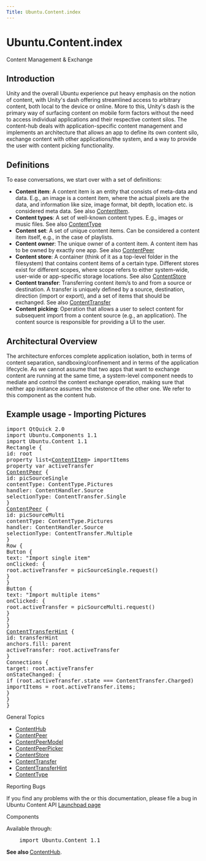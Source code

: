 ```yaml
---
Title: Ubuntu.Content.index
---
```


# Ubuntu.Content.index

<span class="subtitle"></span>
<!-- $$$index.html-description -->
<h0 id="content-management-exchange">Content Management &amp; Exchange</h0>
<h2 id="introduction">Introduction</h2>
<p>Unity and the overall Ubuntu experience put heavy emphasis on the notion of content, with Unity's dash offering streamlined access to arbitrary content, both local to the device or online. More to this, Unity's dash is the primary way of surfacing content on mobile form factors without the need to access individual applications and their respective content silos. The content-hub deals with application-specific content management and implements an architecture that allows an app to define its own content silo, exchange content with other applications/the system, and a way to provide the user with content picking functionality.</p>
<h2 id="definitions">Definitions</h2>
<p>To ease conversations, we start over with a set of definitions:</p>
<ul>
<li><b>Content item</b>: A content item is an entity that consists of meta-data and data. E.g&#x2e;, an image is a content item, where the actual pixels are the data, and information like size, image format, bit depth, location etc. is considered meta data. See also <a href="Ubuntu.Content.ContentItem.md">ContentItem</a>.</li>
<li><b>Content types</b>: A set of well-known content types. E.g&#x2e;, images or music files. See also <a href="Ubuntu.Content.ContentType.md">ContentType</a></li>
<li><b>Content set</b>: A set of unique content items. Can be considered a content item itself, e.g&#x2e;, in the case of playlists.</li>
<li><b>Content owner</b>: The unique owner of a content item. A content item has to be owned by exactly one app. See also <a href="Ubuntu.Content.ContentPeer.md">ContentPeer</a></li>
<li><b>Content store</b>: A container (think of it as a top-level folder in the filesystem) that contains content items of a certain type. Different stores exist for different scopes, where scope refers to either system-wide, user-wide or app-specific storage locations. See also <a href="Ubuntu.Content.ContentStore.md">ContentStore</a></li>
<li><b>Content transfer</b>: Transferring content item/s to and from a source or destination. A transfer is uniquely defined by a source, destination, direction (import or export), and a set of items that should be exchanged. See also <a href="Ubuntu.Content.ContentTransfer.md">ContentTransfer</a></li>
<li><b>Content picking</b>: Operation that allows a user to select content for subsequent import from a content source (e.g&#x2e;, an application). The content source is responsible for providing a UI to the user.</li>
</ul>
<h2 id="architectural-overview">Architectural Overview</h2>
<p>The architecture enforces complete application isolation, both in terms of content separation, sandboxing/confinement and in terms of the application lifecycle. As we cannot assume that two apps that want to exchange content are running at the same time, a system-level component needs to mediate and control the content exchange operation, making sure that neither app instance assumes the existence of the other one. We refer to this component as the content hub.</p>
<h2 id="example-usage-importing-pictures">Example usage - Importing Pictures</h2>
<pre class="qml">import QtQuick 2.0
import Ubuntu.Components 1.1
import Ubuntu.Content 1.1
<span class="type">Rectangle</span> {
<span class="name">id</span>: <span class="name">root</span>
property list&lt;<span class="type"><a href="Ubuntu.Content.ContentItem.md">ContentItem</a></span>&gt; <span class="name">importItems</span>
property <span class="type">var</span> <span class="name">activeTransfer</span>
<span class="type"><a href="Ubuntu.Content.ContentPeer.md">ContentPeer</a></span> {
<span class="name">id</span>: <span class="name">picSourceSingle</span>
<span class="name">contentType</span>: <span class="name">ContentType</span>.<span class="name">Pictures</span>
<span class="name">handler</span>: <span class="name">ContentHandler</span>.<span class="name">Source</span>
<span class="name">selectionType</span>: <span class="name">ContentTransfer</span>.<span class="name">Single</span>
}
<span class="type"><a href="Ubuntu.Content.ContentPeer.md">ContentPeer</a></span> {
<span class="name">id</span>: <span class="name">picSourceMulti</span>
<span class="name">contentType</span>: <span class="name">ContentType</span>.<span class="name">Pictures</span>
<span class="name">handler</span>: <span class="name">ContentHandler</span>.<span class="name">Source</span>
<span class="name">selectionType</span>: <span class="name">ContentTransfer</span>.<span class="name">Multiple</span>
}
<span class="type">Row</span> {
<span class="type">Button</span> {
<span class="name">text</span>: <span class="string">&quot;Import single item&quot;</span>
<span class="name">onClicked</span>: {
<span class="name">root</span>.<span class="name">activeTransfer</span> <span class="operator">=</span> <span class="name">picSourceSingle</span>.<span class="name">request</span>()
}
}
<span class="type">Button</span> {
<span class="name">text</span>: <span class="string">&quot;Import multiple items&quot;</span>
<span class="name">onClicked</span>: {
<span class="name">root</span>.<span class="name">activeTransfer</span> <span class="operator">=</span> <span class="name">picSourceMulti</span>.<span class="name">request</span>()
}
}
}
<span class="type"><a href="Ubuntu.Content.ContentTransferHint.md">ContentTransferHint</a></span> {
<span class="name">id</span>: <span class="name">transferHint</span>
<span class="name">anchors</span>.fill: <span class="name">parent</span>
<span class="name">activeTransfer</span>: <span class="name">root</span>.<span class="name">activeTransfer</span>
}
<span class="type">Connections</span> {
<span class="name">target</span>: <span class="name">root</span>.<span class="name">activeTransfer</span>
<span class="name">onStateChanged</span>: {
<span class="keyword">if</span> (<span class="name">root</span>.<span class="name">activeTransfer</span>.<span class="name">state</span> <span class="operator">===</span> <span class="name">ContentTransfer</span>.<span class="name">Charged</span>)
<span class="name">importItems</span> <span class="operator">=</span> <span class="name">root</span>.<span class="name">activeTransfer</span>.<span class="name">items</span>;
}
}
}</pre>
<h0 id="general-topics">General Topics</h0>
<ul>
<li><a href="Ubuntu.Content.ContentHub.md">ContentHub</a></li>
<li><a href="Ubuntu.Content.ContentPeer.md">ContentPeer</a></li>
<li><a href="Ubuntu.Content.ContentPeerModel.md">ContentPeerModel</a></li>
<li><a href="Ubuntu.Content.ContentPeerPicker.md">ContentPeerPicker</a></li>
<li><a href="Ubuntu.Content.ContentStore.md">ContentStore</a></li>
<li><a href="Ubuntu.Content.ContentTransfer.md">ContentTransfer</a></li>
<li><a href="Ubuntu.Content.ContentTransferHint.md">ContentTransferHint</a></li>
<li><a href="Ubuntu.Content.ContentType.md">ContentType</a></li>
</ul>
<h0 id="reporting-bugs">Reporting Bugs</h0>
<p>If you find any problems with the or this documentation, please file a bug in Ubuntu Content API <a href="https://bugs.launchpad.net/content-hub">Launchpad page</a></p>
<h0 id="components">Components</h0>
<p>Available through:</p>
<pre class="cpp">    import Ubuntu<span class="operator">.</span>Content <span class="number">1.1</span></pre>
<p><b>See also </b><a href="Ubuntu.Content.ContentHub.md">ContentHub</a>.</p>
<!-- @@@index.html -->
<p class="naviNextPrevious footerNavi">
</p>

